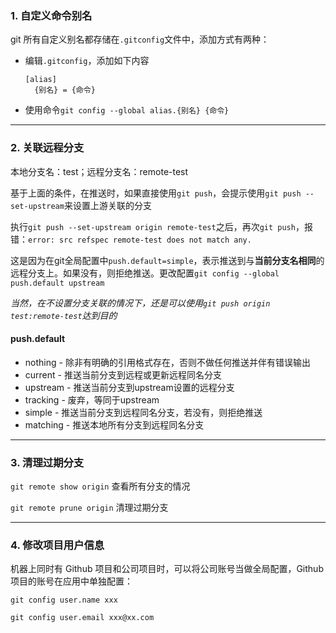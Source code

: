 ### 1. 自定义命令别名

git 所有自定义别名都存储在`.gitconfig`文件中，添加方式有两种：

* 编辑`.gitconfig`，添加如下内容

  ```
  [alias]
  	{别名} = {命令}
  ```

* 使用命令`git config --global alias.{别名} {命令}`

---



### 2. 关联远程分支

本地分支名：test；远程分支名：remote-test

基于上面的条件，在推送时，如果直接使用`git push`，会提示使用`git push --set-upstream`来设置上游关联的分支

执行`git push --set-upstream origin remote-test`之后，再次`git push`，报错：`error: src refspec remote-test does not match any.`

这是因为在git全局配置中`push.default=simple`，表示推送到与**当前分支名相同**的远程分支上。如果没有，则拒绝推送。更改配置`git config --global push.default upstream`

*当然，在不设置分支关联的情况下，还是可以使用`git push origin test:remote-test`达到目的*

#### push.default

* nothing - 除非有明确的引用格式存在，否则不做任何推送并伴有错误输出
* current - 推送当前分支到远程或更新远程同名分支
* upstream - 推送当前分支到upstream设置的远程分支
* tracking - 废弃，等同于upstream
* simple - 推送当前分支到远程同名分支，若没有，则拒绝推送
* matching - 推送本地所有分支到远程同名分支

---



### 3. 清理过期分支

`git remote show origin` 查看所有分支的情况

`git remote prune origin` 清理过期分支

---



### 4. 修改项目用户信息

机器上同时有 Github 项目和公司项目时，可以将公司账号当做全局配置，Github 项目的账号在应用中单独配置：

`git config user.name xxx`

`git config user.email xxx@xx.com`